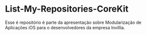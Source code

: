 # List-My-Repositories-CoreKit
Esse é repositório é parte da apresentação sobre Modularização de Aplicações iOS para o desenvolvedores da empresa Invillia.
